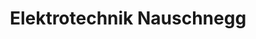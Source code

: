 ---
title: "Elektrotechnik Nauschnegg"
url: /eibiswald/elektrotechnik-nauschnegg/
shop: Elektronik
---